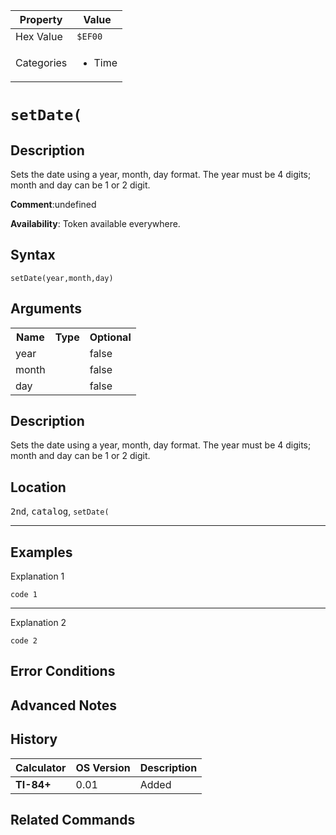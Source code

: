 | Property      | Value |
|---------------|-------|
| Hex Value     | `$EF00`|
| Categories    | <ul><li>Time</li></ul> |

# `setDate(`

## Description
Sets the date using a year, month, day format. The year must be 4 digits; month and day can be 1 or 2 digit.

<b>Comment</b>:undefined

<b>Availability</b>: Token available everywhere.

## Syntax
`setDate(year,month,day)`

## Arguments
<table>
<tr><th>Name</th><th>Type</th><th>Optional</th></tr>

<tr><td>year</td><td></td><td>false</td></tr>

<tr><td>month</td><td></td><td>false</td></tr>

<tr><td>day</td><td></td><td>false</td></tr>

</table>

## Description
Sets the date using a year, month, day format. The year must be 4 digits; month and day can be 1 or 2 digit.

## Location
<kbd>2nd</kbd>, <kbd>catalog</kbd>, `setDate(`
<hr>

## Examples

Explanation 1
```ti-basic
code 1
```
---
Explanation 2
```ti-basic
code 2
```

## Error Conditions


## Advanced Notes


## History
| Calculator | OS Version | Description |
|------------|------------|-------------|
| <b>TI-84+</b> | 0.01 | Added

## Related Commands

    